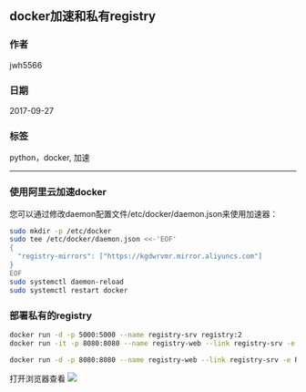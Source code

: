## docker加速和私有registry
### 作者               
jwh5566                
                
### 日期              
2017-09-27                  
### 标签              
python，docker, 加速 

---
### 使用阿里云加速docker
您可以通过修改daemon配置文件/etc/docker/daemon.json来使用加速器：
```bash
sudo mkdir -p /etc/docker
sudo tee /etc/docker/daemon.json <<-'EOF'
{
  "registry-mirrors": ["https://kgdwrvmr.mirror.aliyuncs.com"]
}
EOF
sudo systemctl daemon-reload
sudo systemctl restart docker
```
### 部署私有的registry
```bash
docker run -d -p 5000:5000 --name registry-srv registry:2
docker run -it -p 8080:8080 --name registry-web --link registry-srv -e REGISTRY_URL=http://registry-srv:5000/v2 -e REGISTRY_NAME=localhost:5000 hyper/docker-registry-web

docker run -d -p 8080:8080 --name registry-web --link registry-srv -e REGISTRY_URL=http://registry-srv:5000/v2 -e REGISTRY_NAME=localhost:5000 hyper/docker-registry-web
```
打开浏览器查看
![](https://i.imgur.com/TUFPSMg.png)
